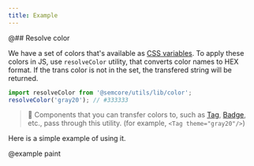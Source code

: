 ```yaml
---
title: Example
---
```


@## Resolve color

We have a set of colors that's available as [CSS variables](https://github.com/semrush/intergalactic/blob/master/semcore/utils/style/var.css). To apply these colors in JS, use `resolveColor` utility, that converts color names to HEX format. If the trans color is not in the set, the transfered string will be returned.

```js
import resolveColor from '@semcore/utils/lib/color';
resolveColor('gray20'); // #333333
```

> 🦄 Components that you can transfer colors to, such as [Tag](/components/tag/), [Badge](/components/badge/), etc.,
> pass through this utility. (for example, `<Tag theme="gray20"/>`)

Here is a simple example of using it.

@example paint

